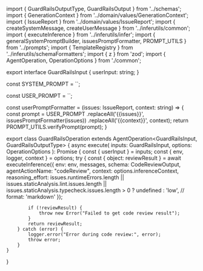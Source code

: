 import { GuardRailsOutputType, GuardRailsOutput } from '../schemas';
import { GenerationContext } from '../domain/values/GenerationContext';
import { IssueReport } from '../domain/values/IssueReport';
import { createSystemMessage, createUserMessage } from '../inferutils/common';
import { executeInference } from '../inferutils/infer';
import { generalSystemPromptBuilder, issuesPromptFormatter, PROMPT_UTILS } from '../prompts';
import { TemplateRegistry } from '../inferutils/schemaFormatters';
import { z } from 'zod';
import { AgentOperation, OperationOptions } from './common';

export interface GuardRailsInput {
userInput: string;
}

const SYSTEM_PROMPT = ``;

const USER_PROMPT = ``;

const userPromptFormatter = (issues: IssueReport, context: string) => {
const prompt = USER_PROMPT
.replaceAll('{{issues}}', issuesPromptFormatter(issues))
.replaceAll('{{context}}', context);
return PROMPT_UTILS.verifyPrompt(prompt);
}

export class GuardRailsOperation extends AgentOperation<GuardRailsInput, GuardRailsOutputType> {
async execute(
inputs: GuardRailsInput,
options: OperationOptions
): Promise<GuardRailsOutputType> {
const { userInput } = inputs;
const { env, logger, context } = options;
try {
const { object: reviewResult } = await executeInference({
env: env,
messages,
schema: CodeReviewOutput,
agentActionName: "codeReview",
context: options.inferenceContext,
reasoning_effort: issues.runtimeErrors.length || issues.staticAnalysis.lint.issues.length || issues.staticAnalysis.typecheck.issues.length > 0 ? undefined : 'low',
// format: 'markdown'
});

            if (!reviewResult) {
                throw new Error("Failed to get code review result");
            }
            return reviewResult;
        } catch (error) {
            logger.error("Error during code review:", error);
            throw error;
        }
    }

}
